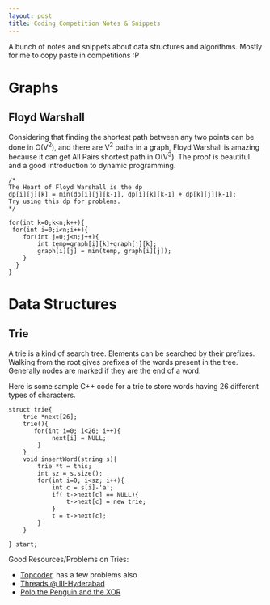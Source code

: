 ```yaml
---
layout: post
title: Coding Competition Notes & Snippets
---
```


A bunch of notes and snippets about data structures and algorithms. Mostly for me to copy paste in competitions :P
<!--more-->
Graphs
======

Floyd Warshall
--------------
Considering that finding the shortest path between any two points can be done in O(V<sup>2</sup>), and there are V<sup>2</sup> paths in a graph, Floyd Warshall is amazing because it can get All Pairs shortest path in O(V<sup>3</sup>). The proof is beautiful and a good introduction to dynamic programming.

````
/*
The Heart of Floyd Warshall is the dp
dp[i][j][k] = min(dp[i][j][k-1], dp[i][k][k-1] + dp[k][j][k-1];
Try using this dp for problems.
*/

for(int k=0;k<n;k++){
 for(int i=0;i<n;i++){
    for(int j=0;j<n;j++){
        int temp=graph[i][k]+graph[j][k];
        graph[i][j] = min(temp, graph[i][j]);
    }
  }
}
````


Data Structures
===============

Trie
----

A trie is a kind of search tree. Elements can be searched by their prefixes. Walking from the root gives prefixes of the words present in the tree. Generally nodes are marked if they are the end of a word.

Here is some sample C++ code for a trie to store words having 26 different types of characters.

```
struct trie{
    trie *next[26];
    trie(){
       for(int i=0; i<26; i++){
            next[i] = NULL;
        }
    }
    void insertWord(string s){
        trie *t = this;
        int sz = s.size();
        for(int i=0; i<sz; i++){
            int c = s[i]-'a';
            if( t->next[c] == NULL){
                t->next[c] = new trie;
            }
            t = t->next[c];
        }
    }

} start;
```

Good Resources/Problems on Tries:
* [Topcoder](https://www.topcoder.com/community/data-science/data-science-tutorials/using-tries/), has a few problems also
* [Threads @ III-Hyderabad](https://threads-iiith.quora.com/Tutorial-on-Trie-and-example-problems)
* [Polo the Penguin and the XOR](https://www.codechef.com/problems/PPXOR)
